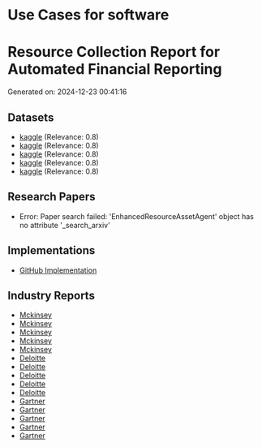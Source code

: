 # Use Cases for software

# Resource Collection Report for Automated Financial Reporting
Generated on: 2024-12-23 00:41:16

## Datasets
- [kaggle](https://www.kaggle.com/search?q=Automated+Financial+Reporting+software+dataset) (Relevance: 0.8)
- [kaggle](https://www.kaggle.com/search?q=Intelligent+Chatbots+for+Client+Support+software+dataset) (Relevance: 0.8)
- [kaggle](https://www.kaggle.com/search?q=Predictive+Maintenance+for+Audit+and+Assurance+software+dataset) (Relevance: 0.8)
- [kaggle](https://www.kaggle.com/search?q=Natural+Language+Processing+for+Compliance+Risk+Assessment+software+dataset) (Relevance: 0.8)
- [kaggle](https://www.kaggle.com/search?q=Data-Driven+Talent+Acquisition+and+Development+software+dataset) (Relevance: 0.8)

## Research Papers
- Error: Paper search failed: 'EnhancedResourceAssetAgent' object has no attribute '_search_arxiv'

## Implementations
- [GitHub Implementation](https://github.com/search?q=Automated+Financial+Reporting+software/automated-financial-reporting)

## Industry Reports
- [Mckinsey](https://www.mckinsey.com/search?q=Automated+Financial+Reporting+software+AI+implementation?q=Automated+Financial+Reporting+software+AI+implementation)
- [Mckinsey](https://www.mckinsey.com/search?q=Intelligent+Chatbots+for+Client+Support+software+AI+implementation?q=Automated+Financial+Reporting+software+AI+implementation)
- [Mckinsey](https://www.mckinsey.com/search?q=Predictive+Maintenance+for+Audit+and+Assurance+software+AI+implementation?q=Automated+Financial+Reporting+software+AI+implementation)
- [Mckinsey](https://www.mckinsey.com/search?q=Natural+Language+Processing+for+Compliance+Risk+Assessment+software+AI+implementation?q=Automated+Financial+Reporting+software+AI+implementation)
- [Mckinsey](https://www.mckinsey.com/search?q=Data-Driven+Talent+Acquisition+and+Development+software+AI+implementation?q=Automated+Financial+Reporting+software+AI+implementation)
- [Deloitte](https://www2.deloitte.com/search?q=Automated+Financial+Reporting+software+AI+implementation?q=Automated+Financial+Reporting+software+AI+implementation)
- [Deloitte](https://www2.deloitte.com/search?q=Intelligent+Chatbots+for+Client+Support+software+AI+implementation?q=Automated+Financial+Reporting+software+AI+implementation)
- [Deloitte](https://www2.deloitte.com/search?q=Predictive+Maintenance+for+Audit+and+Assurance+software+AI+implementation?q=Automated+Financial+Reporting+software+AI+implementation)
- [Deloitte](https://www2.deloitte.com/search?q=Natural+Language+Processing+for+Compliance+Risk+Assessment+software+AI+implementation?q=Automated+Financial+Reporting+software+AI+implementation)
- [Deloitte](https://www2.deloitte.com/search?q=Data-Driven+Talent+Acquisition+and+Development+software+AI+implementation?q=Automated+Financial+Reporting+software+AI+implementation)
- [Gartner](https://www.gartner.com/search?q=Automated+Financial+Reporting+software+AI+implementation?q=Automated+Financial+Reporting+software+AI+implementation)
- [Gartner](https://www.gartner.com/search?q=Intelligent+Chatbots+for+Client+Support+software+AI+implementation?q=Automated+Financial+Reporting+software+AI+implementation)
- [Gartner](https://www.gartner.com/search?q=Predictive+Maintenance+for+Audit+and+Assurance+software+AI+implementation?q=Automated+Financial+Reporting+software+AI+implementation)
- [Gartner](https://www.gartner.com/search?q=Natural+Language+Processing+for+Compliance+Risk+Assessment+software+AI+implementation?q=Automated+Financial+Reporting+software+AI+implementation)
- [Gartner](https://www.gartner.com/search?q=Data-Driven+Talent+Acquisition+and+Development+software+AI+implementation?q=Automated+Financial+Reporting+software+AI+implementation)

